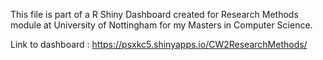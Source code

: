 This file is part of a R Shiny Dashboard created for Research Methods module at University of Nottingham for my Masters in Computer Science.

Link to dashboard : https://psxkc5.shinyapps.io/CW2ResearchMethods/ 
